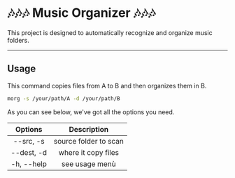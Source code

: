 # 🎶🎶🎶 Music Organizer 🎶🎶🎶

This project is designed to automatically recognize and organize music folders.

---

## Usage

This command copies files from A to B and then organizes them in B.

```bash
morg -s /your/path/A -d /your/path/B
```

As you can see below, we've got all the options you need.

|  **Options**  |    **Description**    |
|:-------------:|:---------------------:|
|   --src, -s   | source folder to scan |
|  --dest, -d   |  where it copy files  |
| -h, --help    | see usage menù        |
